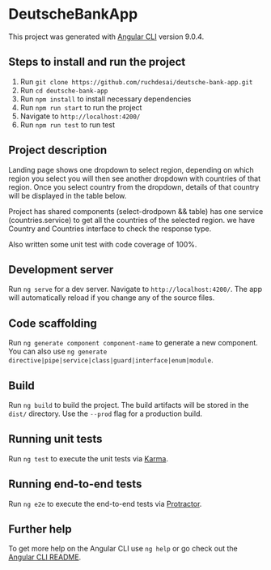 # DeutscheBankApp

This project was generated with [Angular CLI](https://github.com/angular/angular-cli) version 9.0.4.

## Steps to install and run the project

1. Run `git clone https://github.com/ruchdesai/deutsche-bank-app.git`
2. Run `cd deutsche-bank-app`
3. Run `npm install` to install necessary dependencies
4. Run `npm run start` to run the project
5. Navigate to `http://localhost:4200/`
6. Run `npm run test` to run test

## Project description

Landing page shows one dropdown to select region, depending on which region you select you will then see another dropdown with countries of that region.
Once you select country from the dropdown, details of that country will be displayed in the table below.

Project has shared components (select-drodpown && table) has one service (countries.service) to get all the countries of the selected region.
we have Country and Countries interface to check the response type.

Also written some unit test with code coverage of 100%.

## Development server

Run `ng serve` for a dev server. Navigate to `http://localhost:4200/`. The app will automatically reload if you change any of the source files.

## Code scaffolding

Run `ng generate component component-name` to generate a new component. You can also use `ng generate directive|pipe|service|class|guard|interface|enum|module`.

## Build

Run `ng build` to build the project. The build artifacts will be stored in the `dist/` directory. Use the `--prod` flag for a production build.

## Running unit tests

Run `ng test` to execute the unit tests via [Karma](https://karma-runner.github.io).

## Running end-to-end tests

Run `ng e2e` to execute the end-to-end tests via [Protractor](http://www.protractortest.org/).

## Further help

To get more help on the Angular CLI use `ng help` or go check out the [Angular CLI README](https://github.com/angular/angular-cli/blob/master/README.md).
